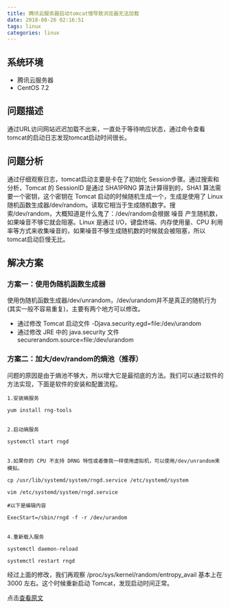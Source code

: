```yaml
---
title: 腾讯云服务器启动tomcat慢导致浏览器无法加载
date: 2018-08-26 02:16:51
tags: linux
categories: linux
---
```


## 系统环境

- 腾讯云服务器
- CentOS 7.2

## 问题描述

通过URL访问网站迟迟加载不出来，一直处于等待响应状态，通过命令查看tomcat的启动日志发现tomcat启动时间很长。

## 问题分析

通过仔细观察日志，tomcat启动主要是卡在了初始化 Session步骤。通过搜索和分析，Tomcat 的 SessionID 是通过 SHA1PRNG 算法计算得到的，SHA1 算法需要一个密钥，这个密钥在 Tomcat 启动的时候随机生成一个，生成是使用了 Linux 随机函数生成器/dev/random。读取它相当于生成随机数字。搜索/dev/random，大概知道是什么鬼了：/dev/random会根据 噪音 产生随机数，如果噪音不够它就会阻塞。Linux 是通过 I/O，键盘终端、内存使用量、CPU 利用率等方式来收集噪音的，如果噪音不够生成随机数的时候就会被阻塞，所以tomcat启动巨慢无比。

## 解决方案

### 方案一：使用伪随机函数生成器

使用伪随机函数生成器/dev/unrandom，/dev/urandom并不是真正的随机行为(其实一般不容易重复)，主要有两个地方可以修改。

- 通过修改 Tomcat 启动文件 -Djava.security.egd=file:/dev/urandom
- 通过修改 JRE 中的 java.security 文件 securerandom.source=file:/dev/urandom

### 方案二：加大/dev/random的熵池（推荐）

问题的原因是由于熵池不够大，所以增大它是最彻底的方法。我们可以通过软件的方法实现，下面是软件的安装和配置流程。

```
1.安装熵服务

yum install rng-tools


2.启动熵服务

systemctl start rngd


3.如果你的 CPU 不支持 DRNG 特性或者像我一样使用虚拟机，可以使用/dev/unrandom来模拟。

cp /usr/lib/systemd/system/rngd.service /etc/systemd/system   

vim /etc/systemd/system/rngd.service  

#以下是编辑内容

ExecStart=/sbin/rngd -f -r /dev/urandom


4.重新载入服务

systemctl daemon-reload

systemctl restart rngd
```

经过上面的修改，我们再观察 /proc/sys/kernel/random/entropy_avail 基本上在 3000 左右。这个时候重新启动 Tomcat，发现启动时间正常。


点击[查看原文](https://blog.csdn.net/qq_16313365/article/details/70799547)

